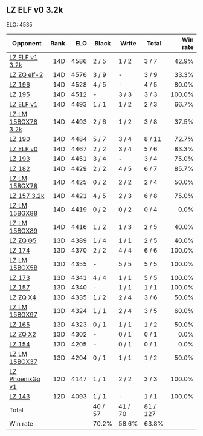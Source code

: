 ## LZ ELF v0 3.2k ##

ELO: 4535

Opponent | Rank | ELO | Black | Write | Total | Win rate
---------|-----:|----:|-------|-------|-------|-------:
[LZ ELF v1 3.2k](LZ%20ELF%20v1%203.2k.md) | 14D | 4586 | 2 / 5 | 1 / 2 | 3 / 7 | 42.9%
[LZ ZQ elf-2](LZ%20ZQ%20elf-2.md) | 14D | 4576 | 3 / 9 | - | 3 / 9 | 33.3%
[LZ 196](LZ%20196.md) | 14D | 4528 | 4 / 5 | - | 4 / 5 | 80.0%
[LZ 195](LZ%20195.md) | 14D | 4512 | - | 3 / 3 | 3 / 3 | 100.0%
[LZ ELF v1](LZ%20ELF%20v1.md) | 14D | 4493 | 1 / 1 | 1 / 2 | 2 / 3 | 66.7%
[LZ LM 15BGX78 3.2k](LZ%20LM%2015BGX78%203.2k.md) | 14D | 4493 | 2 / 6 | 1 / 2 | 3 / 8 | 37.5%
[LZ 190](LZ%20190.md) | 14D | 4484 | 5 / 7 | 3 / 4 | 8 / 11 | 72.7%
[LZ ELF v0](LZ%20ELF%20v0.md) | 14D | 4467 | 2 / 2 | 3 / 4 | 5 / 6 | 83.3%
[LZ 193](LZ%20193.md) | 14D | 4451 | 3 / 4 | - | 3 / 4 | 75.0%
[LZ 182](LZ%20182.md) | 14D | 4429 | 2 / 2 | 4 / 5 | 6 / 7 | 85.7%
[LZ LM 15BGX78](LZ%20LM%2015BGX78.md) | 14D | 4425 | 0 / 2 | 2 / 2 | 2 / 4 | 50.0%
[LZ 157 3.2k](LZ%20157%203.2k.md) | 14D | 4421 | 4 / 5 | 2 / 3 | 6 / 8 | 75.0%
[LZ LM 15BGX88](LZ%20LM%2015BGX88.md) | 14D | 4419 | 0 / 2 | 0 / 2 | 0 / 4 | 0.0%
[LZ LM 15BGX89](LZ%20LM%2015BGX89.md) | 14D | 4416 | 1 / 2 | 1 / 3 | 2 / 5 | 40.0%
[LZ ZQ G5](LZ%20ZQ%20G5.md) | 13D | 4389 | 1 / 4 | 1 / 1 | 2 / 5 | 40.0%
[LZ 174](LZ%20174.md) | 13D | 4370 | 2 / 2 | 4 / 4 | 6 / 6 | 100.0%
[LZ LM 15BGX5B](LZ%20LM%2015BGX5B.md) | 13D | 4355 | - | 5 / 5 | 5 / 5 | 100.0%
[LZ 173](LZ%20173.md) | 13D | 4341 | 4 / 4 | 1 / 1 | 5 / 5 | 100.0%
[LZ 157](LZ%20157.md) | 13D | 4340 | - | 1 / 1 | 1 / 1 | 100.0%
[LZ ZQ X4](LZ%20ZQ%20X4.md) | 13D | 4335 | 1 / 2 | 2 / 4 | 3 / 6 | 50.0%
[LZ LM 15BGX97](LZ%20LM%2015BGX97.md) | 13D | 4324 | 1 / 1 | 2 / 4 | 3 / 5 | 60.0%
[LZ 165](LZ%20165.md) | 13D | 4323 | 0 / 1 | 1 / 1 | 1 / 2 | 50.0%
[LZ ZQ X2](LZ%20ZQ%20X2.md) | 13D | 4302 | - | 0 / 1 | 0 / 1 | 0.0%
[LZ 154](LZ%20154.md) | 13D | 4205 | - | 0 / 1 | 0 / 1 | 0.0%
[LZ LM 15BGX37](LZ%20LM%2015BGX37.md) | 13D | 4204 | 0 / 1 | 1 / 1 | 1 / 2 | 50.0%
[LZ PhoenixGo v1](LZ%20PhoenixGo%20v1.md) | 12D | 4147 | 1 / 1 | 2 / 2 | 3 / 3 | 100.0%
[LZ 143](LZ%20143.md) | 12D | 4093 | 1 / 1 | - | 1 / 1 | 100.0%
Total | | | 40 / 57 | 41 / 70 | 81 / 127 | 
Win rate| | | 70.2% | 58.6% | 63.8% | 
